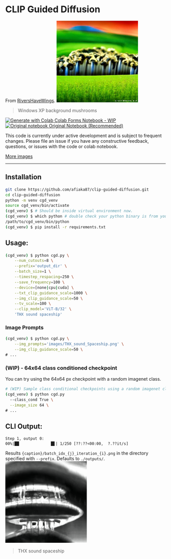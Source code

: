 # CLIP Guided Diffusion
From [RiversHaveWings](https://twitter.com/RiversHaveWings).
![Windows XP Background](/images/Windows_XP_background_Mushroom.png?raw=true)

> Windows XP background mushrooms

<p>
<a href="https://github.com/afiaka87/clip-guided-diffusion/blob/main/colab_clip_guided_diff_hq.ipynb">
  <img alt="Generate with Colab" src="https://colab.research.google.com/assets/colab-badge.svg">
  Colab Forms Notebook - WIP
</a>
</br>
<a href="/notebooks/original-hq-notebook.ipynb">
  <img alt="Original notebook" src="https://colab.research.google.com/assets/colab-badge.svg">
  Original Notebook (Recommended)
</a>

This code is currently under active development and is subject to frequent changes. Please file an issue if you have any constructive feedback, questions, or issues with the code or colab notebook.

[More images](/images/README.md)

---

## Installation
```sh
git clone https://github.com/afiaka87/clip-guided-diffusion.git
cd clip-guided-diffusion
python -m venv cgd_venv
source cgd_venv/bin/activate
(cgd_venv) $ # Should be inside virtual environment now.
(cgd_venv) $ which python # double check your python binary is from your virtual env
/path/to/cgd_venv/bin/python
(cgd_venv) $ pip install -r requirements.txt
```

## Usage:
```sh
(cgd_venv) $ python cgd.py \
    --num_cutouts=8 \
    --prefix='output_dir' \
    --batch_size=1 \
    --timestep_respacing=250 \
    --save_frequency=100 \
    --device=[none|cpu|cuda] \
    --txt_clip_guidance_scale=1000 \
    --img_clip_guidance_scale=50 \
    --tv_scale=100 \
    --clip_model='ViT-B/32' \
    'THX sound spaceship'
```


### Image Prompts
```sh
(cgd_venv) $ python cgd.py \
    --img_prompts='images/THX_sound_Spaceship.png' \
    --img_clip_guidance_scale=50 \
# ...


```
### (WIP) - 64x64 class conditioned checkpoint
You can try using the 64x64 px checkpoint with a random imagenet class.
```sh
# (WIP) Sample class conditional checkpoints using a random imagenet class idx.
(cgd_venv) $ python cgd.py 
  --class_cond True \
  --image_size 64 \
# ...
```


## CLI Output:
```
Step 1, output 0:
00%|██              █▋| 1/250 [??:??<00:00,  ?.??it/s]
```
Results `{caption}/batch_idx_{j}_iteration_{i}.png` in the directory specified with `--prefix`. Defaults to `./outputs/`.
![THX sound spaceship](/images/THX_sound_Spaceship.png?raw=true)
> THX sound spaceship
